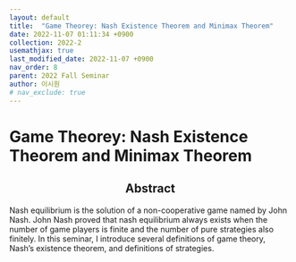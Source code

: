 ```yaml
---
layout: default
title:  "Game Theorey: Nash Existence Theorem and Minimax Theorem"
date: 2022-11-07 01:11:34 +0900
collection: 2022-2
usemathjax: true
last_modified_date: 2022-11-07 +0900
nav_order: 8
parent: 2022 Fall Seminar
author: 이시원
# nav_exclude: true
---
```

# Game Theorey: Nash Existence Theorem and Minimax Theorem

## <center> Abstract </center>
Nash equilibrium is the solution of a non-cooperative game named by John Nash. John Nash proved that nash equilibrium always exists when the number of game players is finite and the number of pure strategies also finitely. In this seminar, I introduce several definitions of game theory, Nash’s existence theorem, and definitions of strategies.

<!-- ## Video Link
[![Video Label](https://img.youtube.com/vi/ed-mU-gNExI/hqdefault.jpg)](https://youtu.be/ed-mU-gNExI)



## PDF Download
<a target='_blank' href='../2022-2_download/transpose_of_linear_map.pdf'>Game Theorey: Nash Existence Theorem and Minimax Theorem</a>  -->
